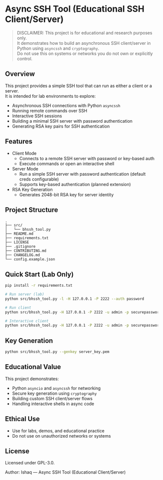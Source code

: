 # Async SSH Tool (Educational SSH Client/Server)

> DISCLAIMER: This project is for educational and research purposes only.  
> It demonstrates how to build an asynchronous SSH client/server in Python using `asyncssh` and `cryptography`.  
> Do not use this on systems or networks you do not own or explicitly control.

## Overview
This project provides a simple SSH tool that can run as either a client or a server.  
It is intended for lab environments to explore:

- Asynchronous SSH connections with Python `asyncssh`  
- Running remote commands over SSH  
- Interactive SSH sessions  
- Building a minimal SSH server with password authentication  
- Generating RSA key pairs for SSH authentication  

## Features
- Client Mode
  - Connects to a remote SSH server with password or key-based auth  
  - Execute commands or open an interactive shell  
- Server Mode
  - Run a simple SSH server with password authentication (default creds configurable)  
  - Supports key-based authentication (planned extension)  
- RSA Key Generation
  - Generates 2048-bit RSA key for server identity  

## Project Structure
```
.
├── src/
│   └── bhssh_tool.py
├── README.md
├── requirements.txt
├── LICENSE
├── .gitignore
├── CONTRIBUTING.md
├── CHANGELOG.md
└── config.example.json
```

## Quick Start (Lab Only)
```bash
pip install -r requirements.txt

# Run server (lab)
python src/bhssh_tool.py -l -H 127.0.0.1 -P 2222 --auth password

# Run client
python src/bhssh_tool.py -H 127.0.0.1 -P 2222 -u admin -p securepassword --command "whoami"

# Interactive client
python src/bhssh_tool.py -H 127.0.0.1 -P 2222 -u admin -p securepassword --interactive
```

## Key Generation
```bash
python src/bhssh_tool.py --genkey server_key.pem
```

## Educational Value
This project demonstrates:  
- Python `asyncio` and `asyncssh` for networking  
- Secure key generation using `cryptography`  
- Building custom SSH client/server flows  
- Handling interactive shells in async code  

## Ethical Use
- Use for labs, demos, and educational practice  
- Do not use on unauthorized networks or systems  

## License
Licensed under GPL-3.0.

Author: Ishaq — Async SSH Tool (Educational Client/Server)
